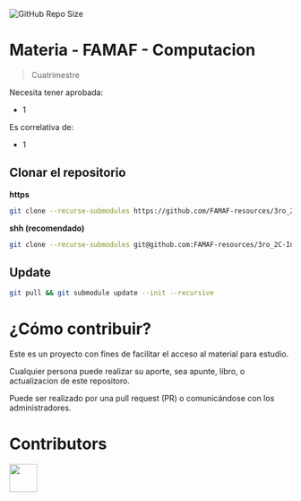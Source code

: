 ![GitHub Repo Size](https://img.shields.io/github/repo-size/FAMAF-resources/3ro_2C-Ingenieria_del_Software_I-FAMAF)

# Materia - FAMAF - Computacion

> Cuatrimestre

Necesita tener aprobada:

- 1

Es correlativa de:

- 1


## Clonar el repositorio

**https**

```bash
git clone --recurse-submodules https://github.com/FAMAF-resources/3ro_2C-Ingenieria_del_Software_I-FAMAF.git
```

**shh (recomendado)**

```bash
git clone --recurse-submodules git@github.com:FAMAF-resources/3ro_2C-Ingenieria_del_Software_I-FAMAF.git
```

## Update

```bash
git pull && git submodule update --init --recursive
```

# ¿Cómo contribuir?

Este es un proyecto con fines de facilitar el acceso al material para estudio.

Cualquier persona puede realizar su aporte, sea apunte, libro, o actualizacion de este repositoro.

Puede ser realizado por una pull request (PR) o comunicándose con los administradores.

# Contributors
<a href="https://github.com/FAMAF-resources/3ro_2C-Ingenieria_del_Software_I-FAMAF/graphs/contributors">
  <img src="https://contrib.rocks/image?repo=FAMAF-resources/3ro_2C-Ingenieria_del_Software_I-FAMAF" height="50"/>
</a>
